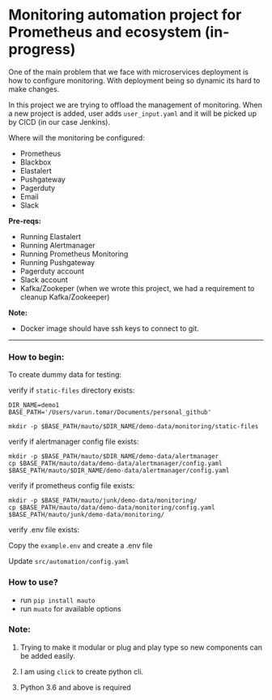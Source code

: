 # Monitoring automation project for Prometheus and ecosystem (in-progress)

One of the main problem that we face with microservices deployment is how to configure monitoring.
With deployment being so dynamic its hard to make changes.

In this project we are trying to offload the management of monitoring. When a new project is added, 
user adds `user_input.yaml` and it will be picked up by CICD (in our case Jenkins).

Where will the monitoring be configured:

- Prometheus
- Blackbox
- Elastalert
- Pushgateway
- Pagerduty
- Email
- Slack

**Pre-reqs:**

 - Running Elastalert
 - Running Alertmanager
 - Running Prometheus Monitoring
 - Running Pushgateway
 - Pagerduty account
 - Slack account
 - Kafka/Zookeper (when we wrote this project, we had a requirement to cleanup Kafka/Zookeeper)
    
**Note:**
  
  - Docker image should have ssh keys to connect to git.

***

### How to begin:

To create dummy data for testing:

verify if `static-files` directory exists:

```
DIR_NAME=demo1
BASE_PATH='/Users/varun.tomar/Documents/personal_github'

mkdir -p $BASE_PATH/mauto/$DIR_NAME/demo-data/monitoring/static-files
```

verify if alertmanager config file exists:

```
mkdir -p $BASE_PATH/mauto/$DIR_NAME/demo-data/alertmanager
cp $BASE_PATH/mauto/data/demo-data/alertmanager/config.yaml $BASE_PATH/mauto/$DIR_NAME/demo-data/alertmanager/config.yaml
```

verify if prometheus config file exists:

```
mkdir -p $BASE_PATH/mauto/junk/demo-data/monitoring/
cp $BASE_PATH/mauto/data/demo-data/monitoring/config.yaml $BASE_PATH/mauto/junk/demo-data/monitoring/
```

verify .env file exists:

Copy the `example.env` and create a .env file

Update `src/automation/config.yaml`

### How to use?

- run `pip install mauto`
- run `muato` for available options

### Note: 

1. Trying to make it modular or plug and play type so new components can be added easily.

2. I am using `click` to create python cli.

3. Python 3.6 and above is required

